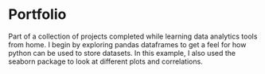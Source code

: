 # Portfolio
Part of a collection of projects completed while learning data analytics tools from home. I begin by exploring pandas dataframes to get a feel for how python can be used to store datasets. In this example, I also used the seaborn package to look at different plots and correlations.
